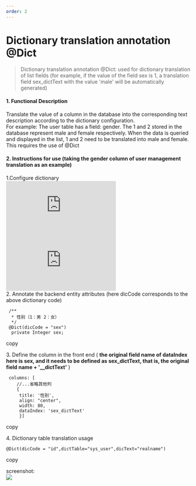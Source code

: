 ```yaml
---
order: 2
---
```


# Dictionary translation annotation @Dict

> Dictionary translation annotation @Dict: used for dictionary translation of list fields (for example, if the value of the field sex is 1, a translation field sex_dictText with the value 'male' will be automatically generated)

#### 1\. Functional Description

Translate the value of a column in the database into the corresponding text description according to the dictionary configuration.  
For example: The user table has a field: gender. The 1 and 2 stored in the database represent male and female respectively. When the data is queried and displayed in the list, 1 and 2 need to be translated into male and female. This requires the use of @Dict

#### 2\. Instructions for use (taking the gender column of user management translation as an example)

1.Configure dictionary  
![](https://lfs.k.topthink.com/lfs/0a6ce98c456f0316df6cda91bb976d12aeb8a3453a9d0a04284a70f2e7809422.dat)  
![](https://lfs.k.topthink.com/lfs/2c2b7659c6614f2eaae85d989cb1710d82a5f2aa2880693a5ed9ae111a72e98c.dat)  
2\. Annotate the backend entity attributes (here dicCode corresponds to the above dictionary code)

```
 /**
  * 性别（1：男 2：女）
  */
 @Dict(dicCode = "sex")
  private Integer sex;
```

copy

3\. Define the column in the front end ( **the original field name of dataIndex here is sex, and it needs to be defined as sex_dictText, that is, the original field name + '\_\_dictText'** )

```
 columns: [
    //...省略其他列
    {
     title: '性别',
     align: "center",
     width: 80,
     dataIndex: 'sex_dictText'
     }]
```

copy

4\. Dictionary table translation usage

```
@Dict(dicCode = "id",dictTable="sys_user",dicText="realname")
```

copy

screenshot:  
![](https://upload.jeecg.com/jeecg/help/jeecgback/topwrite/assets/image_1687780987796.png)

